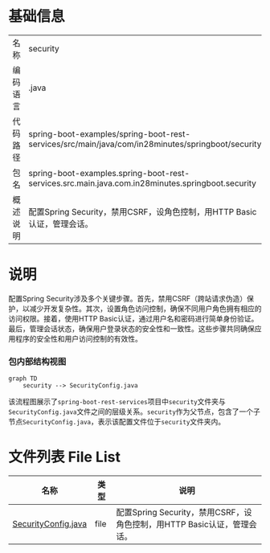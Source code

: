 # 基础信息

|      |      |
|------|------|
| 名称 | security |
| 编码语言 | .java |
| 代码路径 | spring-boot-examples/spring-boot-rest-services/src/main/java/com/in28minutes/springboot/security |
| 包名 | spring-boot-examples.spring-boot-rest-services.src.main.java.com.in28minutes.springboot.security |
| 概述说明 | 配置Spring Security，禁用CSRF，设角色控制，用HTTP Basic认证，管理会话。 |

# 说明

配置Spring Security涉及多个关键步骤。首先，禁用CSRF（跨站请求伪造）保护，以减少开发复杂性。其次，设置角色访问控制，确保不同用户角色拥有相应的访问权限。接着，使用HTTP Basic认证，通过用户名和密码进行简单身份验证。最后，管理会话状态，确保用户登录状态的安全性和一致性。这些步骤共同确保应用程序的安全性和用户访问控制的有效性。


### 包内部结构视图

```mermaid
graph TD
    security --> SecurityConfig.java
```

该流程图展示了`spring-boot-rest-services`项目中`security`文件夹与`SecurityConfig.java`文件之间的层级关系。`security`作为父节点，包含了一个子节点`SecurityConfig.java`，表示该配置文件位于`security`文件夹内。

# 文件列表 File List

| 名称   | 类型  | 说明 |
|-------|------|-------------|
| [SecurityConfig.java](SecurityConfig.md) | file | 配置Spring Security，禁用CSRF，设角色控制，用HTTP Basic认证，管理会话。 |


